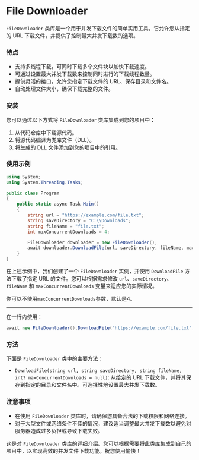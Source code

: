 # File Downloader

`FileDownloader` 类库是一个用于并发下载文件的简单实用工具。它允许您从指定的 URL 下载文件，并提供了控制最大并发下载数的选项。

### 特点

- 支持多线程下载，可同时下载多个文件块以加快下载速度。
- 可通过设置最大并发下载数来控制同时进行的下载线程数量。
- 提供灵活的接口，允许您指定下载文件的 URL、保存目录和文件名。
- 自动处理文件大小，确保下载完整的文件。

### 安装

您可以通过以下方式将 `FileDownloader` 类库集成到您的项目中：

1. 从代码仓库中下载源代码。
2. 将源代码编译为类库文件（DLL）。
3. 将生成的 DLL 文件添加到您的项目中的引用。

### 使用示例

```c#
using System;
using System.Threading.Tasks;

public class Program
{
    public static async Task Main()
    {
        string url = "https://example.com/file.txt";
        string saveDirectory = "C:\\Downloads";
        string fileName = "file.txt";
        int maxConcurrentDownloads = 4;

        FileDownloader downloader = new FileDownloader();
        await downloader.DownloadFile(url, saveDirectory, fileName, maxConcurrentDownloads);
    }
}
```

在上述示例中，我们创建了一个 `FileDownloader` 实例，并使用 `DownloadFile` 方法下载了指定 URL 的文件。您可以根据需求修改 `url`、`saveDirectory`、`fileName` 和 `maxConcurrentDownloads` 变量来适应您的实际情况。

你可以不使用`maxConcurrentDownloads`参数，默认是4。

------

在一行内使用：
```c#
await new FileDownloader().DownloadFile("https://example.com/file.txt", "C:\\Downloads", "file.txt", 4);
```

### 方法

下面是 `FileDownloader` 类中的主要方法：

- `DownloadFile(string url, string saveDirectory, string fileName, int? maxConcurrentDownloads = null)`: 从给定的 URL 下载文件，并将其保存到指定的目录和文件名中。可选择性地设置最大并发下载数。

### 注意事项

- 在使用 `FileDownloader` 类库时，请确保您具备合法的下载权限和网络连接。
- 对于大型文件或网络条件不佳的情况，建议适当调整最大并发下载数以避免对服务器造成过多负担或导致下载失败。

这是对 `FileDownloader` 类库的详细介绍。您可以根据需要将此类库集成到自己的项目中，以实现高效的并发文件下载功能。祝您使用愉快！